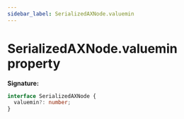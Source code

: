 ```yaml
---
sidebar_label: SerializedAXNode.valuemin
---
```


# SerializedAXNode.valuemin property

**Signature:**

```typescript
interface SerializedAXNode {
  valuemin?: number;
}
```
